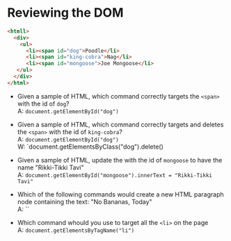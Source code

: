 # Reviewing the DOM

```html
<htmll>
  <div>
    <ul>
      <li><span id="dog">Poodle</li>
      <li><span id="king-cobra">Nag</li>
      <li><span id="mongoose">Joe Mongoose</li>
   </ul>
  </div>
</html>
```

* Given a sample of HTML, which command correctly targets the `<span>` with the id of `dog`?  
A: `document.getElementById("dog")`   

* Given a sample of HTML, which command correctly targets and deletes the `<span>` with the id of `king-cobra`?  
A: `document.getElementById("dog")`  
W: `document.getElementsByClass("dog").delete()  

* Given a sample of HTML, update the <span> with the id of `mongoose` to have the name "Rikki-Tikki Tavi"   
A: `document.getElementById("mongoose").innerText = "Rikki-Tikki Tavi"`   

* Which of the following commands would create a new HTML paragraph node containing the text: "No Bananas, Today"   
A: ``   

* Which command whould you use to target all the `<li>` on the page   
A: `document.getElementsByTagName("li")`   
